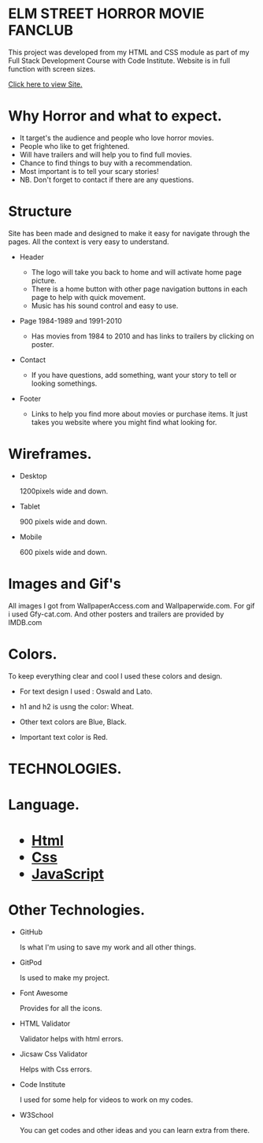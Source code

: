 <DOCTYPE html>
<html lang="eng">
<head>
    <meta charset="UTF-8">
    <meta name="viewport" content="width=device-width, initial-scale=1.0">
        <link rel="stylesheet" href="assets/css/style.css">
<head>
    <body>
        <h1>ELM STREET HORROR MOVIE FANCLUB</h1>
        <p>
        This project was developed from my HTML and CSS module as part of my Full Stack Development Course with Code Institute.
        Website is in full function with screen sizes. 
        </p>
        <a href="https://winnypohh.github.io/Elm-Street/" rel="nofollow">Click here to view Site.</a>
        <h1>Why Horror and what to expect.</h1>
        <ul>
        <li>It target's the audience and people who love horror movies.</li>
        <li>People who like to get frightened.</li>
        <li>Will have trailers and will help you to find full movies. </li>
        <li>Chance to find things to buy with a recommendation.</li>
        <li>Most important is to tell your scary stories!</li>
        <li>NB. Don't forget to contact if there are any questions.</li>
        </ul>
        <h1>Structure</h1>
        <p>Site has been made and designed to make it easy for navigate through the pages.
           All the context is very easy to understand. 
        </p>
        <ul>
        <li>
        <p>Header</p>
        <ul>
        <li>The logo will take you back to home and will activate home page picture.</li>
        <li>There is a home button with other page navigation buttons in each page to help with quick movement.</li>
        <li>Music has his sound control and easy to use.</li>
        </ul>
        </li>
        <li>
        <p>Page 1984-1989 and 1991-2010</p>
        <ul>
        <li>Has movies from 1984 to 2010 and has links to trailers by clicking on poster.</li>
        </ul>
        <li>
        <p>Contact</p>
        </li>
        <ul>
        <li>If you have questions, add something, want your story to tell or looking somethings.</li>
        </ul>
        <li>
        <p>Footer</p>
        <ul>
        <li>Links to help you find more about movies or purchase items. It just takes you website where you might find what looking for.</li>
        </ul>
        </ul>
        <h1>Wireframes.</h1>
        <ul>
        <li>Desktop</li>
        <p>1200pixels wide and down.</p>
        <li>Tablet</li>
        <p>900 pixels wide and down.</p>
        <li>Mobile</li>
        <p>600 pixels wide and down.</p>
        </ul>
        <h1>Images and Gif's</h1>
        <p>All images I got from WallpaperAccess.com and Wallpaperwide.com. For gif i used Gfy-cat.com. And other posters and trailers are provided by IMDB.com</p>
        <h1>Colors.</h1>
        <p>To keep everything clear and cool I used these colors and design.</p>
        <ul>
        <li>
        <p>For text design I used : Oswald and Lato.</p>
        </li>
        <li>
        <p>h1 and h2 is usng the color: Wheat.</p>
        </li>
         <li>
        <p>Other text colors are Blue, Black.</p>
        </li>
        <li>
        <p>Important text color is Red.</p>
        </li>
        </ul>
        <h1>TECHNOLOGIES.</h1>
        <h1>Language.<h1>
        <ul>
        <li>
        <a href="https://et.wikipedia.org/wiki/HTML">Html</a>
        </li>
        <li>
        <a href="https://en.wikipedia.org/wiki/CSS">Css</a>
        </li>
        <li>
        <a href="https://en.wikipedia.org/wiki/JavaScript">JavaScript</a>
        </li>
        </ul>
        <h1>Other Technologies.</h1>
        <ul>
        <li>GitHub</li>
        <p>Is what I'm using to save my work and all other things.</p>
        <li>GitPod</li>
        <p>Is used to make my project.</p>
        <li>Font Awesome</li>
        <p>Provides for all the icons.</p>
        <li>HTML Validator</li>
        <p>Validator helps with html errors.</p>
        <li>Jicsaw Css Validator</li>
        <p>Helps with Css errors.</p>
        <li>Code Institute</li>
        <p>I used for some help for videos to work on my codes.</p>
        <li>W3School</li>
        <p>You can get codes and other ideas and you can learn extra from there.</p>
        </ul>       
    </body>
</html>

